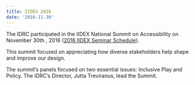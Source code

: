 ```yaml
---
title: IIDEX 2016
date: '2016-11-30'
---
```


The IDRC participated in the IIDEX National Summit on Accessibility on November 30th
, 2016 ([2016 IIDEX Seminar Schedule](https://tbs.iidexcanada.com/conference/seminars2016)).

This summit focused on appreciating how diverse stakeholders help shape and improve our design.

The summit’s panels focused on two essential issues: Inclusive Play and Policy. The
IDRC’s Director, Jutta Treviranus, lead the Summit.
